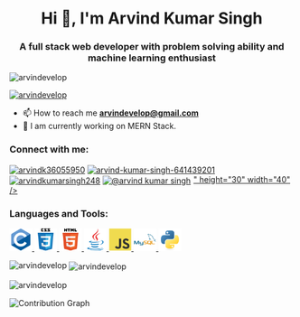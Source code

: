 <h1 align="center">Hi 👋, I'm Arvind Kumar Singh</h1>
<h3 align="center">A full stack web developer with problem solving ability and machine learning enthusiast</h3>

<p align="left"> <img src="https://komarev.com/ghpvc/?username=arvindevelop&label=Profile%20views&color=0e75b6&style=flat" alt="arvindevelop" /> </p>

<p align="left"> <a href="https://github.com/ryo-ma/github-profile-trophy"><img src="https://github-profile-trophy.vercel.app/?username=arvindevelop" alt="arvindevelop" /></a> </p>

- 📫 How to reach me **arvindevelop@gmail.com**
- 🔭 I am currently working on MERN Stack.

<h3 align="left">Connect with me:</h3>
<p align="left">
<a href="https://twitter.com/arvindk36055950" target="blank"><img align="center" src="https://cdn.jsdelivr.net/npm/simple-icons@3.0.1/icons/twitter.svg" alt="arvindk36055950" height="30" width="40" /></a>
<a href="https://linkedin.com/in/arvind-kumar-singh-641439201" target="blank"><img align="center" src="https://cdn.jsdelivr.net/npm/simple-icons@3.0.1/icons/linkedin.svg" alt="arvind-kumar-singh-641439201" height="30" width="40" /></a>
<!--<a href="https://kaggle.com/arvi3674" target="blank"><img align="center" src="https://cdn.jsdelivr.net/npm/simple-icons@3.0.1/icons/kaggle.svg" alt="arvi3674" height="30" width="40" /></a>-->
<a href="https://instagram.com/arvindkumarsingh248" target="blank"><img align="center" src="https://cdn.jsdelivr.net/npm/simple-icons@3.0.1/icons/instagram.svg" alt="arvindkumarsingh248" height="30" width="40" /></a>
<a href="https://www.hackerearth.com/@arvi7631" target="blank"><img align="center" src="https://cdn.jsdelivr.net/npm/simple-icons@3.0.1/icons/hackerearth.svg" alt="@arvind kumar singh" height="30" width="40" /></a>
<a href="https://leetcode.com/Arvind_Kumar_Singh/" target="blank"><img align="center" src="<svg xmlns="http://www.w3.org/2000/svg" aria-hidden="true" role="img" width="1em" height="1em" preserveAspectRatio="xMidYMid meet" viewBox="0 0 24 24"><path fill="currentColor" d="M13.483 0a1.374 1.374 0 0 0-.961.438L7.116 6.226l-3.854 4.126a5.266 5.266 0 0 0-1.209 2.104a5.35 5.35 0 0 0-.125.513a5.527 5.527 0 0 0 .062 2.362a5.83 5.83 0 0 0 .349 1.017a5.938 5.938 0 0 0 1.271 1.818l4.277 4.193l.039.038c2.248 2.165 5.852 2.133 8.063-.074l2.396-2.392c.54-.54.54-1.414.003-1.955a1.378 1.378 0 0 0-1.951-.003l-2.396 2.392a3.021 3.021 0 0 1-4.205.038l-.02-.019l-4.276-4.193c-.652-.64-.972-1.469-.948-2.263a2.68 2.68 0 0 1 .066-.523a2.545 2.545 0 0 1 .619-1.164L9.13 8.114c1.058-1.134 3.204-1.27 4.43-.278l3.501 2.831c.593.48 1.461.387 1.94-.207a1.384 1.384 0 0 0-.207-1.943l-3.5-2.831c-.8-.647-1.766-1.045-2.774-1.202l2.015-2.158A1.384 1.384 0 0 0 13.483 0zm-2.866 12.815a1.38 1.38 0 0 0-1.38 1.382a1.38 1.38 0 0 0 1.38 1.382H20.79a1.38 1.38 0 0 0 1.38-1.382a1.38 1.38 0 0 0-1.38-1.382z"/></svg>" height="30" width="40" /></a>
</p>

<h3 align="left">Languages and Tools:</h3>
<p align="left"> <a href="https://www.cprogramming.com/" target="_blank"> <img src="https://raw.githubusercontent.com/devicons/devicon/master/icons/c/c-original.svg" alt="c" width="40" height="40"/> </a> <a href="https://www.w3schools.com/css/" target="_blank"> <img src="https://raw.githubusercontent.com/devicons/devicon/master/icons/css3/css3-original-wordmark.svg" alt="css3" width="40" height="40"/> </a> <a href="https://www.w3.org/html/" target="_blank"> <img src="https://raw.githubusercontent.com/devicons/devicon/master/icons/html5/html5-original-wordmark.svg" alt="html5" width="40" height="40"/> </a> <a href="https://www.java.com" target="_blank"> <img src="https://raw.githubusercontent.com/devicons/devicon/master/icons/java/java-original.svg" alt="java" width="40" height="40"/> </a> <a href="https://developer.mozilla.org/en-US/docs/Web/JavaScript" target="_blank"> <img src="https://raw.githubusercontent.com/devicons/devicon/master/icons/javascript/javascript-original.svg" alt="javascript" width="40" height="40"/> </a> <a href="https://www.mysql.com/" target="_blank"> <img src="https://raw.githubusercontent.com/devicons/devicon/master/icons/mysql/mysql-original-wordmark.svg" alt="mysql" width="40" height="40"/> </a> <a href="https://www.python.org" target="_blank"> <img src="https://raw.githubusercontent.com/devicons/devicon/master/icons/python/python-original.svg" alt="python" width="40" height="40"/> </a> </p>

<p><img align="left" src="https://github-readme-stats.vercel.app/api/top-langs?username=arvindevelop&show_icons=true&locale=en&layout=compact" alt="arvindevelop" /></p>

<p>&nbsp;<img align="center" src="https://github-readme-stats.vercel.app/api?username=arvindevelop&show_icons=true&locale=en" alt="arvindevelop" /></p>

<p><img align="center" src="https://github-readme-streak-stats.herokuapp.com/?user=arvindevelop&" alt="arvindevelop" /></p>
<p><img src="https://activity-graph.herokuapp.com/graph?username=arvindevelop&theme=xcode" alt="Contribution Graph" align="center" /></p>
